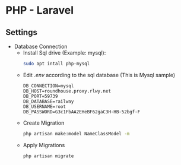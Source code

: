 # PHP - Laravel

## Settings
- Database Connection
  - Install Sql drive (Example: mysql):
    ```bash
    sudo apt intall php-mysql
    ```
  - Edit *.env* according to the sql database (This is Mysql sample)
    ```env
    DB_CONNECTION=mysql
    DB_HOST=roundhouse.proxy.rlwy.net
    DB_PORT=59739
    DB_DATABASE=railway
    DB_USERNAME=root
    DB_PASSWORD=G3c1FbAA2EHeBF62gaC3H-HB-52bgf-F
    ```
  - Create Migration
    ```bash
    php artisan make:model NameClassModel -m
    ```
  - Apply Migrations
    ```bash
    php artisan migrate
    ```
